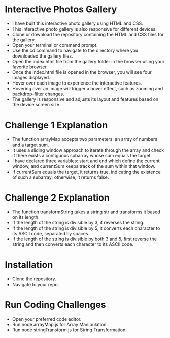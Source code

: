 # Interactive Photos Gallery

- I have built this interactive photo gallery using HTML and CSS.
- This interactive photo gallery is also responsive for different devices.
- Clone or download the repository containing the HTML and CSS files for the gallery.
- Open your terminal or command prompt.
- Use the cd command to navigate to the directory where you downloaded the gallery files.
- Open the index.html file from the gallery folder in the browser using your favorite browser.
- Once the index.html file is opened in the browser, you will see four images displayed.
- Hover over each image to experience the interactive features.
- Hovering over an image will trigger a hover effect, such as zooming and backdrop-filter changes.
- The gallery is responsive and adjusts its layout and features based on the device screen size.

# Challenge 1 Explanation

- The function arrayMap accepts two parameters: an array of numbers and a target sum.
- It uses a sliding window approach to iterate through the array and check if there exists a contiguous subarray whose sum equals the target.
- I have declared three variables: start and end which define the current window, and currentSum keeps track of the sum within that window.
- If currentSum equals the target, it returns true, indicating the existence of such a subarray; otherwise, it returns false.

# Challenge 2 Explanation

- The function transformString takes a string str and transforms it based on its length.
- If the length of the string is divisible by 3, it reverses the string.
- If the length of the string is divisible by 5, it converts each character to its ASCII code, separated by spaces.
- If the length of the string is divisible by both 3 and 5, first reverse the string and then converts each character to its ASCII code.

# Installation

- Clone the repository.
- Navigate to your repo.

# Run Coding Challenges

- Open your preferred code editor.
- Run node arrayMap.js for Array Manipulation.
- Run node stringTransform.js for String Transformation.
